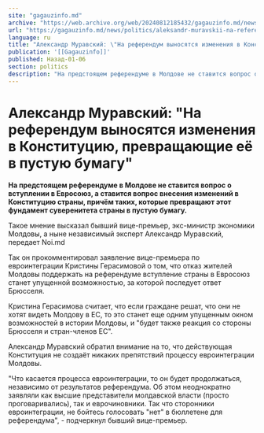 ```yaml
---
site: "gagauzinfo.md"
archive: "https://web.archive.org/web/20240812185432/gagauzinfo.md/news/politics/aleksandr-muravskii-na-referendum-vinosyatsya-izmeneniya-v-konstitutsiyu-prevraschayuschie-eyo-v-pustuyu-bumagu"
url: "https://gagauzinfo.md/news/politics/aleksandr-muravskii-na-referendum-vinosyatsya-izmeneniya-v-konstitutsiyu-prevraschayuschie-eyo-v-pustuyu-bumagu"
language: ru
title: "Александр Муравский: \"На референдум выносятся изменения в Конституцию, превращающие её в пустую бумагу\""
publication: '[[Gagauzinfo]]'
published: Назад-01-06
section: politics
description: "На предстоящем референдуме в Молдове не ставится вопрос о вступлении в Евросоюз, а ставится вопрос внесения изменений в Конституцию страны, причём таких, которые превращают этот фундамент суверенитета страны в пустую бумагу."
---
```


# Александр Муравский: "На референдум выносятся изменения в Конституцию, превращающие её в пустую бумагу"

**На предстоящем референдуме в Молдове не ставится вопрос о вступлении в Евросоюз, а ставится вопрос внесения изменений в Конституцию страны, причём таких, которые превращают этот фундамент суверенитета страны в пустую бумагу.**

Такое мнение высказал бывший вице-премьер, экс-министр экономики Молдовы, а ныне независимый эксперт Александр Муравский, передает Noi.md

Так он прокомментировал заявление вице-премьера по евроинтеграции Кристины Герасимовой о том, что отказ жителей Молдовы поддержать на референдуме вступление страны в Евросоюз станет упущенной возможностью, за которой последует ответ Брюсселя.

Кристина Герасимова считает, что если граждане решат, что они не хотят видеть Молдову в ЕС, то это станет еще одним упущенным окном возможностей в истории Молдовы, и "будет также реакция со стороны Брюсселя и стран-членов ЕС".

Александр Муравский обратил внимание на то, что действующая Конституция не создаёт никаких препятствий процессу евроинтеграции Молдовы.

"Что касается процесса евроинтеграции, то он будет продолжаться, независимо от результатов референдума. Об этом неоднократно заявляли как высшие представители молдавской власти (просто проговаривались), так и еврочиновники. Так что сторонники евроинтеграции, не бойтесь голосовать "нет" в бюллетене для референдума", - подчеркнул бывший вице-премьер.